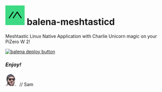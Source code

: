 # <img src="meshtastic-logo.png" alt="meshtastic logo" width="60" /> balena-meshtasticd
Meshtastic Linux Native Application with Charlie Unicorn magic on your PiZero W 2! 

[![balena deploy button](https://www.balena.io/deploy.svg)](https://dashboard.balena-cloud.com/deploy?repoUrl=<https://github.com/SamEureka/balena-meshtasticd>)


### _Enjoy!_

<img src="pixel-sam.png" alt="sam image" width="40" />
// Sam